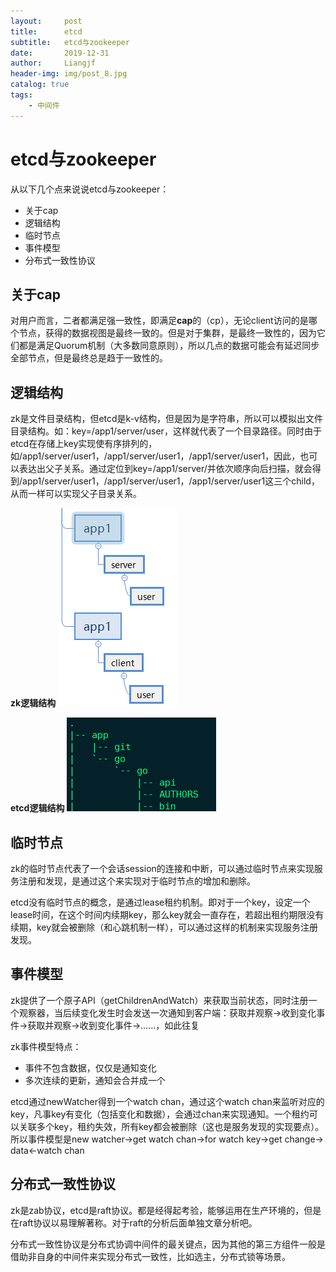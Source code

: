 ```yaml
---
layout:     post                  
title:      etcd
subtitle:   etcd与zookeeper
date:       2019-12-31
author:     Liangjf
header-img: img/post_8.jpg
catalog: true                      
tags:                       
    - 中间件
---
```


# etcd与zookeeper

从以下几个点来说说etcd与zookeeper：

- 关于cap
- 逻辑结构
- 临时节点
- 事件模型
- 分布式一致性协议

## 关于cap
对用户而言，二者都满足强一致性，即满足**cap**的（cp），无论client访问的是哪个节点，获得的数据视图是最终一致的。但是对于集群，是最终一致性的，因为它们都是满足Quorum机制（大多数同意原则），所以几点的数据可能会有延迟同步全部节点，但是最终总是趋于一致性的。


## 逻辑结构
zk是文件目录结构，但etcd是k-v结构，但是因为是字符串，所以可以模拟出文件目录结构。如：key=/app1/server/user，这样就代表了一个目录路径。同时由于etcd在存储上key实现使有序排列的，如/app1/server/user1，/app1/server/user1，/app1/server/user1，因此，也可以表达出父子关系。通过定位到key=/app1/server/并依次顺序向后扫描，就会得到/app1/server/user1，/app1/server/user1，/app1/server/user1这三个child，从而一样可以实现父子目录关系。

**zk逻辑结构**
![](https://github.com/liangjfblue/liangjfblue.github.io/blob/master/img/2019-111.png?raw=true)

**etcd逻辑结构**
![](https://github.com/liangjfblue/liangjfblue.github.io/blob/master/img/2019-112.png?raw=true)

## 临时节点
zk的临时节点代表了一个会话session的连接和中断，可以通过临时节点来实现服务注册和发现，是通过这个来实现对于临时节点的增加和删除。

etcd没有临时节点的概念，是通过lease租约机制。即对于一个key，设定一个lease时间，在这个时间内续期key，那么key就会一直存在，若超出租约期限没有续期，key就会被删除（和心跳机制一样），可以通过这样的机制来实现服务注册发现。

## 事件模型
zk提供了一个原子API（getChildrenAndWatch）来获取当前状态，同时注册一个观察器，当后续变化发生时会发送一次通知到客户端：获取并观察->收到变化事件->获取并观察->收到变化事件->……，如此往复

zk事件模型特点：

- 事件不包含数据，仅仅是通知变化
- 多次连续的更新，通知会合并成一个

etcd通过newWatcher得到一个watch chan，通过这个watch chan来监听对应的key，凡事key有变化（包括变化和数据），会通过chan来实现通知。一个租约可以关联多个key，租约失效，所有key都会被删除（这也是服务发现的实现要点）。所以事件模型是new watcher->get watch chan->for watch key->get change-> data<-watch chan

## 分布式一致性协议
zk是zab协议，etcd是raft协议。都是经得起考验，能够运用在生产环境的，但是在raft协议以易理解著称。对于raft的分析后面单独文章分析吧。

分布式一致性协议是分布式协调中间件的最关键点，因为其他的第三方组件一般是借助非自身的中间件来实现分布式一致性，比如选主，分布式锁等场景。